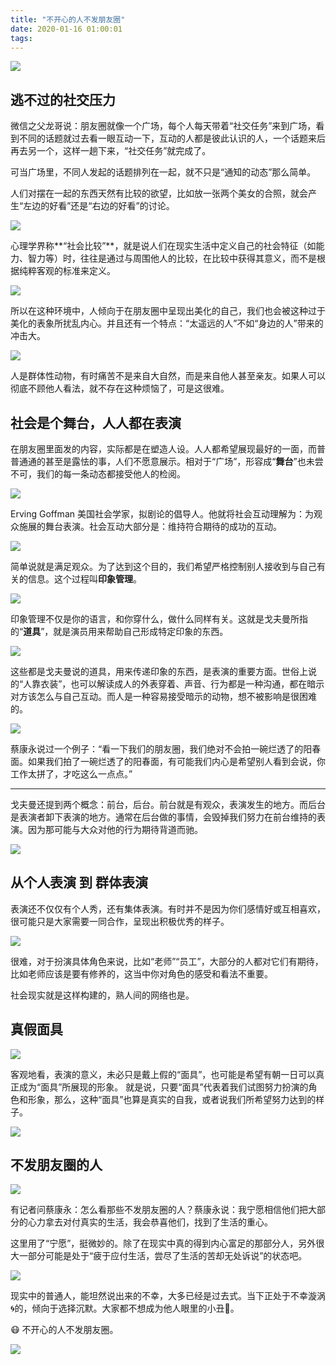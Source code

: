 ```yaml
---
title: "不开心的人不发朋友圈"
date: 2020-01-16 01:00:01
tags:
---
```


  
![](https://mmbiz.qpic.cn/mmbiz_png/jMjs8tVWrIQp1CAsdICapwD74iaxWycJx655nDicxC8Fz3zdicAo8yibibem7t3yrTH6rxnn1gR6LQM5iaNBUZXz3ztA/0?wx_fmt=png)

## 逃不过的社交压力

微信之父龙哥说：朋友圈就像一个广场，每个人每天带着“社交任务”来到广场，看到不同的话题就过去看一眼互动一下，互动的人都是彼此认识的人，一个话题来后再去另一个，这样一趟下来，“社交任务”就完成了。

可当广场里，不同人发起的话题排列在一起，就不只是“通知的动态”那么简单。

人们对摆在一起的东西天然有比较的欲望，比如放一张两个美女的合照，就会产生“左边的好看”还是“右边的好看”的讨论。

![](https://mmbiz.qpic.cn/mmbiz_png/jMjs8tVWrIQp1CAsdICapwD74iaxWycJxQviaG14Lh92eK83IqGcwGLbxkYcje2Vy3KjX1pGTox9Klic7xfC2xbiaA/0?wx_fmt=png)

心理学界称**“社会比较”**，就是说人们在现实生活中定义自己的社会特征（如能力、智力等）时，往往是通过与周围他人的比较，在比较中获得其意义，而不是根据纯粹客观的标准来定义。

![](https://mmbiz.qpic.cn/mmbiz_png/jMjs8tVWrIQp1CAsdICapwD74iaxWycJxrXotZ641hXZbtBWloxbeaoibTX7ibttxGavEh3RePdok9cicjzjpk3dibw/0?wx_fmt=png)

所以在这种环境中，人倾向于在朋友圈中呈现出美化的自己，我们也会被这种过于美化的表象所扰乱内心。并且还有一个特点：“太遥远的人”不如“身边的人”带来的冲击大。

![](https://mmbiz.qpic.cn/mmbiz_png/jMjs8tVWrIQp1CAsdICapwD74iaxWycJxDVDSj1g1GB4ibzqvNeutOJofPWibHzYaTN3FUtuCzaD4Sl579LNps0Lg/0?wx_fmt=png)

人是群体性动物，有时痛苦不是来自大自然，而是来自他人甚至亲友。如果人可以彻底不顾他人看法，就不存在这种烦恼了，可是这很难。

## 社会是个舞台，人人都在表演

在朋友圈里面发的内容，实际都是在塑造人设。人人都希望展现最好的一面，而普普通通的甚至是露怯的事，人们不愿意展示。相对于“广场”，形容成“**舞台**”也未尝不可，我们的每一条动态都接受他人的检阅。

![](https://mmbiz.qpic.cn/mmbiz_png/jMjs8tVWrIQp1CAsdICapwD74iaxWycJxC6Qia9XeTJnhibxMRsMR70GZYg4nNgW4omZ1YR9J0FRicqDY698GY2icWg/0?wx_fmt=png) 

Erving Goffman  美国社会学家，拟剧论的倡导人。他就将社会互动理解为：为观众施展的舞台表演。社会互动大部分是：维持符合期待的成功的互动。

![](https://mmbiz.qpic.cn/mmbiz_png/jMjs8tVWrIQp1CAsdICapwD74iaxWycJxmpbCoic1mEacVCuLU7PKLwPHibOIb1jq2ibTOiav3wibRcIOxjtZvu7wwMQ/0?wx_fmt=png)

简单说就是满足观众。为了达到这个目的，我们希望严格控制别人接收到与自己有关的信息。这个过程叫**印象管理**。

![](https://mmbiz.qpic.cn/mmbiz_png/jMjs8tVWrIQp1CAsdICapwD74iaxWycJx2DJI0oU6uDckCevuGRq8dfX48pLWN4Z5Ql5CFjRpDyQTvdiakuP1t4g/0?wx_fmt=png)

印象管理不仅是你的语言，和你穿什么，做什么同样有关。这就是戈夫曼所指的“**道具**”，就是演员用来帮助自己形成特定印象的东西。

![](https://mmbiz.qpic.cn/mmbiz_png/jMjs8tVWrIQp1CAsdICapwD74iaxWycJx5x6elu9f8iaCKPvlIR2fIBRFkhqss2TtyN8N0QvNN9fbQk8h3ae9t6Q/0?wx_fmt=png)

这些都是戈夫曼说的道具，用来传递印象的东西，是表演的重要方面。世俗上说的“人靠衣装”，也可以解读成人的外表穿着、声音、行为都是一种沟通，都在暗示对方该怎么与自己互动。而人是一种容易接受暗示的动物，想不被影响是很困难的。

![](https://mmbiz.qpic.cn/mmbiz_png/jMjs8tVWrIQp1CAsdICapwD74iaxWycJxnwqnbAvgCFh8fZMFAaYAZdHtOwVS5spEYUicbWF1yr74oibMXpiauib8WA/0?wx_fmt=png)

蔡康永说过一个例子：“看一下我们的朋友圈，我们绝对不会拍一碗烂透了的阳春面。如果我们拍了一碗烂透了的阳春面，有可能我们内心是希望别人看到会说，你工作太拼了，才吃这么一点点。” 

---- 

戈夫曼还提到两个概念：前台，后台。前台就是有观众，表演发生的地方。而后台是表演者卸下表演的地方。通常在后台做的事情，会毁掉我们努力在前台维持的表演。因为那可能与大众对他的行为期待背道而驰。

![](https://mmbiz.qpic.cn/mmbiz_png/jMjs8tVWrIQp1CAsdICapwD74iaxWycJxwwTfYaJp8TfjNMHHBHhUmraxr5lFfc3bKjiaGHXiamZGPLaqarAA9V6A/0?wx_fmt=png)

## 从个人表演 到 群体表演

表演还不仅仅有个人秀，还有集体表演。有时并不是因为你们感情好或互相喜欢，很可能只是大家需要一同合作，呈现出积极优秀的样子。

![](https://mmbiz.qpic.cn/mmbiz_png/jMjs8tVWrIQp1CAsdICapwD74iaxWycJxpsEj44ZqfwJLI12ZiaAtdps9ms0PaBBgZlq3L65AAr9JxibiaraGsdpIQ/0?wx_fmt=png)

很难，对于扮演具体角色来说，比如“老师”“员工”，大部分的人都对它们有期待，比如老师应该是要有修养的，这当中你对角色的感受和看法不重要。

社会现实就是这样构建的，熟人间的网络也是。

## 真假面具

![](https://mmbiz.qpic.cn/mmbiz_png/jMjs8tVWrIQp1CAsdICapwD74iaxWycJxjVHib0Wkm6QCUicX4HVl7rmGA8BmKhxWjstMSpx519lcYxJ4uPCaWXgA/0?wx_fmt=png)

客观地看，表演的意义，未必只是戴上假的“面具”，也可能是希望有朝一日可以真正成为“面具”所展现的形象。
就是说，只要“面具”代表着我们试图努力扮演的角色和形象，那么，这种“面具”也算是真实的自我，或者说我们所希望努力达到的样子。

![](https://mmbiz.qpic.cn/mmbiz_png/jMjs8tVWrIQp1CAsdICapwD74iaxWycJxqdQFzrfNsfL8o68oZZtu90BPs8TUMn0EeSvCTMFA4B20McPzngCn1A/0?wx_fmt=png)

## 不发朋友圈的人

![](https://mmbiz.qpic.cn/mmbiz_png/jMjs8tVWrIQp1CAsdICapwD74iaxWycJx092a5OjQOYUyDa5rcich2ibiakj4ibQM5ciaQRrpI5IJ9Vib6SDV4pqEIlsg/0?wx_fmt=png)

有记者问蔡康永：怎么看那些不发朋友圈的人？蔡康永说：我宁愿相信他们把大部分的心力拿去对付真实的生活，我会恭喜他们，找到了生活的重心。

这里用了“宁愿”，挺微妙的。除了在现实中真的得到内心富足的那部分人，另外很大一部分可能是处于“疲于应付生活，尝尽了生活的苦却无处诉说”的状态吧。

![](https://mmbiz.qpic.cn/mmbiz_png/jMjs8tVWrIQp1CAsdICapwD74iaxWycJxcg5h9Ud4HQvhIVxdbv6hzrbC2S9zlhkCibxxtnhBYofu5BecAibyP9GQ/0?wx_fmt=png)

现实中的普通人，能坦然说出来的不幸，大多已经是过去式。当下正处于不幸漩涡🌀的，倾向于选择沉默。大家都不想成为他人眼里的小丑🤡。

😷 不开心的人不发朋友圈。

![](https://mmbiz.qpic.cn/mmbiz_png/jMjs8tVWrIQp1CAsdICapwD74iaxWycJx5D3hhykNjF1bmRflXr6TI8fZST0MvfsXzMKVibF9Uib5vV8KNMm84yEw/0?wx_fmt=png)



